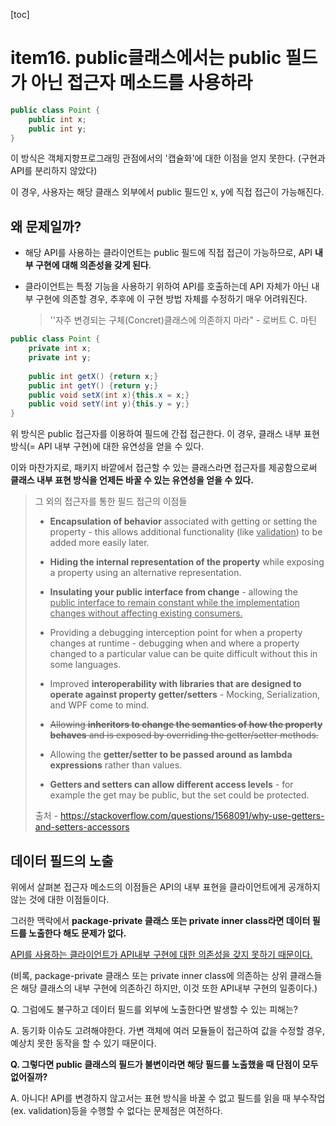 [toc]

# item16. public클래스에서는 public 필드가 아닌 접근자 메소드를 사용하라

```java
public class Point {
    public int x;
    public int y;
}
```

이 방식은 객체지향프로그래밍 관점에서의 '캡슐화'에 대한 이점을 얻지 못한다. (구현과 API를 분리하지 않았다)

이 경우, 사용자는 해당 클래스 외부에서 public 필드인 x, y에 직접 접근이 가능해진다.



## **왜 문제일까?**

* 해당 API를 사용하는 클라이언트는 public 필드에 직접 접근이 가능하므로, API **내부 구현에 대해 의존성을 갖게 된다**.

* 클라이언트는 특정 기능을 사용하기 위하여 API를 호출하는데 API 자체가 아닌 내부 구현에 의존할 경우, 추후에 이 구현 방법 자체를 수정하기 매우 어려워진다. 

	> ''자주 변경되는 구체(Concret)클래스에 의존하지 마라" - 로버트 C. 마틴 



```java
public class Point {
    private int x;
    private int y;
    
    public int getX() {return x;}
    public int getY() {return y;}
    public void setX(int x){this.x = x;}
    public void setY(int y){this.y = y;}
}
```

위 방식은 public 접근자를 이용하여 필드에 간접 접근한다. 이 경우, 클래스 내부 표현 방식(= API 내부 구현)에 대한 유연성을 얻을 수 있다.

이와 마찬가지로, 패키지 바깥에서 접근할 수 있는 클래스라면 접근자를 제공함으로써 **클래스 내부 표현 방식을 언제든 바꿀 수 있는 유연성을 얻을 수 있다.**

> 그 외의 접근자를 통한 필드 접근의 이점들
>
> - **Encapsulation of behavior** associated with getting or setting the property - this allows additional functionality (like <u>validation</u>) to be added more easily later.
>
> 	
>
> - **Hiding the internal representation of the property** while exposing a property using an alternative representation.
>
> 
>
> - **Insulating your public interface from change** - allowing the <u>public interface to remain constant while the implementation changes without affecting existing consumers.</u>
>
> 
>
> - Providing a debugging interception point for when a property changes at runtime - debugging when and where a property changed to a particular value can be quite difficult without this in some languages.
>
> 
>
> - Improved **interoperability with libraries that are designed to operate against property getter/setters** - Mocking, Serialization, and WPF come to mind.
>
> 
>
> - ~~Allowing **inheritors to change the semantics of how the property behaves** and is exposed by overriding the getter/setter methods.~~
>
> 
>
> - Allowing the **getter/setter to be passed around as lambda expressions** rather than values.
>
> 
>
> - **Getters and setters can allow different access levels** - for example the get may be public, but the set could be protected.
>
> 출처 - https://stackoverflow.com/questions/1568091/why-use-getters-and-setters-accessors

## **데이터 필드의 노출**

위에서 살펴본 접근자 메소드의 이점들은 API의 내부 표현을 클라이언트에게 공개하지 않는 것에 대한 이점들이다.

그러한 맥락에서 **package-private 클래스 또는 private inner class라면 데이터 필드를 노출한다 해도 문제가 없다.**

<u>API를 사용하는 클라이언트가 API내부 구현에 대한 의존성을 갖지 못하기 때문이다.</u> 

(비록, package-private 클래스 또는 private inner class에 의존하는 상위 클래스들은 해당 클래스의 내부 구현에 의존하긴 하지만, 이것 또한 API내부 구현의 일종이다.)



Q. 그럼에도 불구하고 데이터 필드를 외부에 노출한다면 발생할 수 있는 피해는?

A. 동기화 이슈도 고려해야한다. 가변 객체에 여러 모듈들이 접근하여 값을 수정할 경우, 예상치 못한 동작을 할 수 있기 때문이다.



**Q. 그렇다면 public 클래스의 필드가 불변이라면 해당 필드를 노출했을 때 단점이 모두 없어질까?**

A. 아니다! API를 변경하지 않고서는 표현 방식을 바꿀 수 없고 필드를 읽을 때 부수작업(ex. validation)등을 수행할 수 없다는 문제점은 여전하다. 

